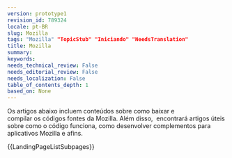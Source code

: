 ```yaml
---
version: prototype1
revision_id: 789324
locale: pt-BR
slug: Mozilla
tags: "Mozilla" "TopicStub" "Iniciando" "NeedsTranslation"
title: Mozilla
summary: 
keywords: 
needs_technical_review: False
needs_editorial_review: False
needs_localization: False
table_of_contents_depth: 1
based_on: None
---
```

<p>Os artigos abaixo incluem conteúdos sobre como baixar e compilar&nbsp;os&nbsp;códigos fontes da&nbsp;Mozilla. Além disso,&nbsp; encontrará artigos úteis sobre como o código funciona, como desenvolver complementos para aplicativos Mozilla e afins.</p>

<p>{{LandingPageListSubpages}}</p>

